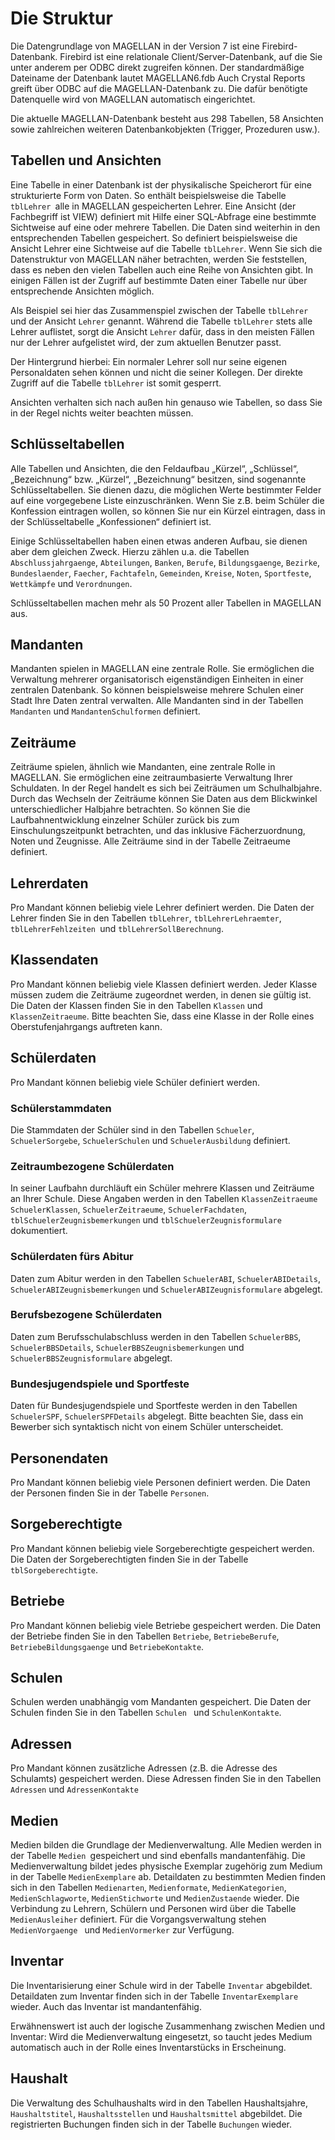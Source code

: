 # Die Struktur

Die Datengrundlage von MAGELLAN in der Version 7 ist eine Firebird-Datenbank. Firebird ist eine relationale Client/Server-Datenbank, auf die Sie unter anderem per ODBC direkt zugreifen können. Der standardmäßige Dateiname der Datenbank lautet MAGELLAN6.fdb
Auch Crystal Reports greift über ODBC auf die MAGELLAN-Datenbank zu. Die dafür benötigte Datenquelle wird von MAGELLAN automatisch eingerichtet.

Die aktuelle MAGELLAN-Datenbank besteht aus 298 Tabellen, 58 Ansichten sowie zahlreichen weiteren Datenbankobjekten (Trigger, Prozeduren usw.).

## Tabellen und Ansichten

Eine Tabelle in einer Datenbank ist der physikalische Speicherort für eine strukturierte Form von Daten. So enthält beispielsweise die Tabelle `tblLehrer `alle in MAGELLAN gespeicherten Lehrer.
Eine Ansicht (der Fachbegriff ist VIEW) definiert mit Hilfe einer SQL-Abfrage eine bestimmte Sichtweise auf eine oder mehrere Tabellen. Die Daten sind weiterhin in den entsprechenden Tabellen gespeichert. So definiert beispielsweise die Ansicht Lehrer eine Sichtweise auf die Tabelle `tblLehrer`.
Wenn Sie sich die Datenstruktur von MAGELLAN näher betrachten, werden Sie feststellen, dass es neben den vielen Tabellen auch eine Reihe von Ansichten gibt. In einigen Fällen ist der Zugriff auf bestimmte Daten einer Tabelle nur über entsprechende Ansichten möglich.

Als Beispiel sei hier das Zusammenspiel zwischen der Tabelle `tblLehrer` und der Ansicht `Lehrer` genannt. Während die Tabelle `tblLehrer` stets alle Lehrer auflistet, sorgt die Ansicht `Lehrer` dafür, dass in den meisten Fällen nur der Lehrer aufgelistet wird, der zum aktuellen Benutzer passt.

Der Hintergrund hierbei: Ein normaler Lehrer soll nur seine eigenen Personaldaten sehen können und nicht die seiner Kollegen. Der direkte Zugriff auf die Tabelle `tblLehrer` ist somit gesperrt.

Ansichten verhalten sich nach außen hin genauso wie Tabellen, so dass Sie in der Regel nichts weiter beachten müssen.

## Schlüsseltabellen

Alle Tabellen und Ansichten, die den Feldaufbau „Kürzel“, „Schlüssel“, „Bezeichnung“ bzw. „Kürzel“, „Bezeichnung“ besitzen, sind sogenannte Schlüsseltabellen. Sie dienen dazu, die möglichen Werte bestimmter Felder auf eine vorgegebene Liste einzuschränken. Wenn Sie z.B. beim Schüler die Konfession eintragen wollen, so können Sie nur ein Kürzel eintragen, dass in der Schlüsseltabelle „Konfessionen“ definiert ist. 

Einige Schlüsseltabellen haben einen etwas anderen Aufbau, sie dienen aber dem gleichen Zweck. Hierzu zählen u.a. die Tabellen `Abschlussjahrgaenge`,  `Abteilungen`, `Banken`, `Berufe`, `Bildungsgaenge`, `Bezirke`, `Bundeslaender`, `Faecher`, `Fachtafeln`, `Gemeinden`, `Kreise`, `Noten`, `Sportfeste`, `Wettkämpfe` und `Verordnungen`.

Schlüsseltabellen machen mehr als 50 Prozent aller Tabellen in MAGELLAN aus.

## Mandanten

Mandanten spielen in MAGELLAN eine zentrale Rolle. Sie ermöglichen die Verwaltung mehrerer organisatorisch eigenständigen Einheiten in einer zentralen Datenbank. So können beispielsweise mehrere Schulen einer Stadt Ihre Daten zentral verwalten. Alle Mandanten sind in der Tabellen `Mandanten` und `MandantenSchulformen` definiert.

## Zeiträume

Zeiträume spielen, ähnlich wie Mandanten, eine zentrale Rolle in MAGELLAN. Sie ermöglichen eine zeitraumbasierte Verwaltung Ihrer Schuldaten. In der Regel handelt es sich bei Zeiträumen um Schulhalbjahre. Durch das Wechseln der Zeiträume können Sie Daten aus dem Blickwinkel unterschiedlicher Halbjahre betrachten. So können Sie die Laufbahnentwicklung einzelner Schüler zurück bis zum Einschulungszeitpunkt betrachten, und das inklusive Fächerzuordnung, Noten und Zeugnisse. Alle Zeiträume sind in der Tabelle Zeitraeume definiert.

## Lehrerdaten 

Pro Mandant können beliebig viele Lehrer definiert werden. Die Daten der Lehrer finden Sie in den Tabellen `tblLehrer`, `tblLehrerLehraemter`, `tblLehrerFehlzeiten `und `tblLehrerSollBerechnung`.

## Klassendaten

Pro Mandant können beliebig viele Klassen definiert werden. Jeder Klasse müssen zudem die Zeiträume zugeordnet werden, in denen sie gültig ist. Die Daten der Klassen finden Sie in den Tabellen `Klassen` und `KlassenZeitraeume`.
Bitte beachten Sie, dass eine Klasse in der Rolle eines Oberstufenjahrgangs auftreten kann.

## Schülerdaten

Pro Mandant können beliebig viele Schüler definiert werden.

### Schülerstammdaten

Die Stammdaten der Schüler sind in den Tabellen `Schueler`, `SchuelerSorgebe`, `SchuelerSchulen` und `SchuelerAusbildung` definiert.

### Zeitraumbezogene Schülerdaten

In seiner Laufbahn durchläuft ein Schüler mehrere Klassen und Zeiträume an Ihrer Schule. Diese Angaben werden in den Tabellen `KlassenZeitraeume` `SchuelerKlassen`, `SchuelerZeitraeume`, `SchuelerFachdaten`, `tblSchuelerZeugnisbemerkungen` und `tblSchuelerZeugnisformulare` dokumentiert.

### Schülerdaten fürs Abitur

Daten zum Abitur werden in den Tabellen `SchuelerABI`, `SchuelerABIDetails`, `SchuelerABIZeugnisbemerkungen` und `SchuelerABIZeugnisformulare` abgelegt.

### Berufsbezogene Schülerdaten

Daten zum Berufsschulabschluss werden in den Tabellen `SchuelerBBS`, `SchuelerBBSDetails`, `SchuelerBBSZeugnisbemerkungen` und `SchuelerBBSZeugnisformulare` abgelegt.

### Bundesjugendspiele und Sportfeste

Daten für Bundesjugendspiele und Sportfeste werden in den Tabellen `SchuelerSPF`, `SchuelerSPFDetails` abgelegt.
Bitte beachten Sie, dass ein Bewerber sich syntaktisch nicht von einem Schüler unterscheidet.

## Personendaten

Pro Mandant können beliebig viele Personen definiert werden. Die Daten der Personen finden Sie in der Tabelle `Personen`.

## Sorgeberechtigte

Pro Mandant können beliebig viele Sorgeberechtigte gespeichert werden. Die Daten der Sorgeberechtigten finden Sie in der Tabelle `tblSorgeberechtigte`.

## Betriebe

Pro Mandant können beliebig viele Betriebe gespeichert werden. Die Daten der Betriebe finden Sie in den Tabellen `Betriebe`, `BetriebeBerufe`, `BetriebeBildungsgaenge` und `BetriebeKontakte`.

## Schulen

Schulen werden unabhängig vom Mandanten gespeichert. Die Daten der Schulen finden Sie in den Tabellen `Schulen ` und `SchulenKontakte`.

## Adressen

Pro Mandant können zusätzliche Adressen (z.B. die Adresse des Schulamts) gespeichert werden. Diese Adressen finden Sie in den Tabellen `Adressen` und `AdressenKontakte`

## Medien

Medien bilden die Grundlage der Medienverwaltung. Alle Medien werden in der Tabelle `Medien `gespeichert und sind ebenfalls mandantenfähig. Die Medienverwaltung bildet jedes physische Exemplar zugehörig zum Medium in der Tabelle `MedienExemplare` ab. Detaildaten zu bestimmten Medien finden sich in den Tabellen `Medienarten`, `Medienformate`, `MedienKategorien`, `MedienSchlagworte`, `MedienStichworte` und `MedienZustaende` wieder. Die Verbindung zu Lehrern, Schülern und Personen wird über die Tabelle `MedienAusleiher` definiert. Für die Vorgangsverwaltung stehen `MedienVorgaenge ` und `MedienVormerker` zur Verfügung.

## Inventar

Die Inventarisierung einer Schule wird in der Tabelle `Inventar` abgebildet. Detaildaten zum Inventar finden sich in der Tabelle `InventarExemplare` wieder. Auch das Inventar ist mandantenfähig.

Erwähnenswert ist auch der logische Zusammenhang zwischen Medien und Inventar: Wird die Medienverwaltung eingesetzt, so taucht jedes Medium automatisch auch in der Rolle eines Inventarstücks in Erscheinung.

## Haushalt

Die Verwaltung des Schulhaushalts wird in den Tabellen Haushaltsjahre, `Haushaltstitel`, `Haushaltsstellen` und `Haushaltsmittel` abgebildet. Die registrierten Buchungen finden sich in der Tabelle `Buchungen` wieder.
